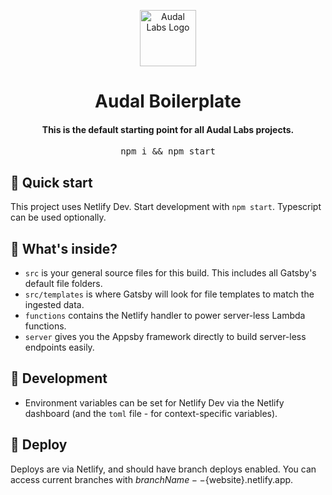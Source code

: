 <p align="center">
  <a href="http://www.audallabs.com">
    <img alt="Audal Labs Logo" src="https://static.audallabs.com/logodark.png" width="90" />
  </a>
</p>

<h1 align="center">Audal Boilerplate</h1>

<h4 align="center">This is the default starting point for all Audal Labs projects‍.</h4>

<pre align="center">npm i && npm start</pre>

## 🚀 Quick start

This project uses Netlify Dev. Start development with `npm start`. Typescript can be used optionally.

## 🧐 What's inside?

- `src` is your general source files for this build. This includes all Gatsby's default file folders.
- `src/templates` is where Gatsby will look for file templates to match the ingested data.
- `functions` contains the Netlify handler to power server-less Lambda functions.
- `server` gives you the Appsby framework directly to build server-less endpoints easily.

## 🔨 Development

- Environment variables can be set for Netlify Dev via the Netlify dashboard (and the `toml` file - for context-specific variables).

## 💫 Deploy

Deploys are via Netlify, and should have branch deploys enabled.
You can access current branches with ${branchName}--${website}.netlify.app.
